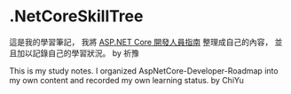 # .NetCoreSkillTree 
這是我的學習筆記，
我將 [ASP.NET Core 開發人員指南](https://github.com/MoienTajik/AspNetCore-Developer-Roadmap/blob/master/ReadMe.zh-Hant.md)
整理成自己的內容，
並且加以記錄自己的學習狀況。
by 祈豫

This is my study notes.
I organized AspNetCore-Developer-Roadmap into my own content and recorded my own learning status.
by ChiYu

